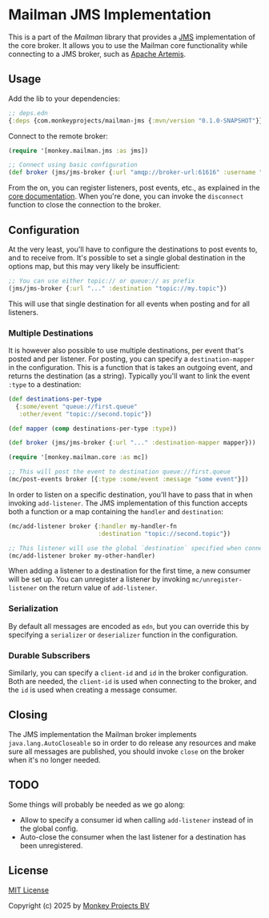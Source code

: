 # Mailman JMS Implementation

This is a part of the *Mailman* library that provides a [JMS](https://www.oracle.com/technical-resources/articles/java/intro-java-message-service.html)
implementation of the core broker.  It allows you to use the Mailman core functionality
while connecting to a JMS broker, such as [Apache Artemis](https://activemq.apache.org/components/artemis/).

## Usage

Add the lib to your dependencies:

```clojure
;; deps.edn
{:deps {com.monkeyprojects/mailman-jms {:mvn/version "0.1.0-SNAPSHOT"}}}
```

Connect to the remote broker:
```clojure
(require '[monkey.mailman.jms :as jms])

;; Connect using basic configuration
(def broker (jms/jms-broker {:url "amqp://broker-url:61616" :username "testuser" :password "verysecret"}))
```

From the on, you can register listeners, post events, etc., as explained in the
[core documentation](../README.md).  When you're done, you can invoke the `disconnect`
function to close the connection to the broker.

## Configuration

At the very least, you'll have to configure the destinations to post events to, and
to receive from.  It's possible to set a single global destination in the options map,
but this may very likely be insufficient:

```clojure
;; You can use either topic:// or queue:// as prefix
(jms/jms-broker {:url "..." :destination "topic://my.topic"})
```

This will use that single destination for all events when posting and for all listeners.

### Multiple Destinations

It is however also possible to use multiple destinations, per event that's posted and
per listener.  For posting, you can specify a `destination-mapper` in the configuration.
This is a function that is takes an outgoing event, and returns the destination (as a
string).  Typically you'll want to link the event `:type` to a destination:

```clojure
(def destinations-per-type
  {:some/event "queue://first.queue"
   :other/event "topic://second.topic"})

(def mapper (comp destinations-per-type :type))

(def broker (jms/jms-broker {:url "..." :destination-mapper mapper}))

(require '[monkey.mailman.core :as mc])

;; This will post the event to destination queue://first.queue
(mc/post-events broker [{:type :some/event :message "some event"}])
```

In order to listen on a specific destination, you'll have to pass that in when invoking
`add-listener`.  The JMS implementation of this function accepts both a function or a map
containing the `handler` and `destination`:

```clojure
(mc/add-listener broker {:handler my-handler-fn
                         :destination "topic://second.topic"})

;; This listener will use the global `destination` specified when connecting
(mc/add-listener broker my-other-handler)
```

When adding a listener to a destination for the first time, a new consumer will be
set up.  You can unregister a listener by invoking `mc/unregister-listener` on the
return value of `add-listener`.

### Serialization

By default all messages are encoded as `edn`, but you can override this by specifying
a `serializer` or `deserializer` function in the configuration.

### Durable Subscribers

Similarly, you can specify a `client-id` and `id` in the broker configuration.  Both
are needed, the `client-id` is used when connecting to the broker, and the `id` is
used when creating a message consumer.

## Closing

The JMS implementation the Mailman broker implements `java.lang.AutoCloseable` so in
order to do release any resources and make sure all messages are published, you should
invoke `close` on the broker when it's no longer needed.

## TODO

Some things will probably be needed as we go along:

 - Allow to specify a consumer id when calling `add-listener` instead of in the global config.
 - Auto-close the consumer when the last listener for a destination has been unregistered.

## License

[MIT License](../LICENSE)

Copyright (c) 2025 by [Monkey Projects BV](https://www.monkey-projects.be)
